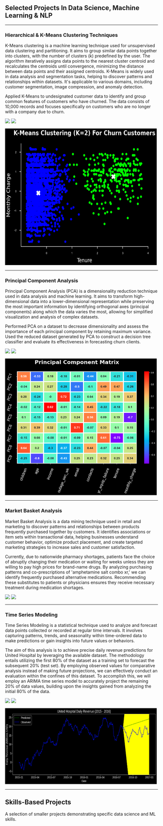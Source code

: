 ## Selected Projects In Data Science, Machine Learning & NLP
---

### Hierarchical & K-Means Clustering Techniques

K-Means clustering is a machine learning technique used for unsupervised data clustering and partitioning. It aims to group similar data points together into clusters, with the number of clusters (k) predefined by the user. The algorithm iteratively assigns data points to the nearest cluster centroid and recalculates the centroids until convergence, minimizing the distance between data points and their assigned centroids. K-Means is widely used in data analysis and segmentation tasks, helping to discover patterns and relationships within datasets. It's applicable to various domains, including customer segmentation, image compression, and anomaly detection.

Applied K-Means to undesignated customer data to identify and group common features of customers who have churned. The data consists of 10,000 records and focuses specifically on customers who are no longer with a company due to churn.

[![](https://img.shields.io/badge/Python-white?logo=Python)](https://github.dev/um3dev/WGU_PORTFOLIO/blob/27df33f909d6f1ab3eec819b8b00632402e39ecd/D212/D212_Task_1.ipynb) [![](https://img.shields.io/badge/Jupyter-white?logo=Jupyter)](https://github.dev/um3dev/WGU_PORTFOLIO/blob/27df33f909d6f1ab3eec819b8b00632402e39ecd/D212/D212_Task_1.ipynb) 

<!-- [View Code On Colab](https://colab.research.google.com/drive/1pdnI-aN1Ui1-QXPT0GVzjCEb-VYLJBW9?usp=sharing) -->

<!-- <img src="images/KMeansClustering3.png?raw=true" width="300" height="350" /> -->
<img src="images/KMeansClustering.png?raw=true" width="500" height="450"/>

---

### Principal Component Analysis


Principal Component Analysis (PCA) is a dimensionality reduction technique used in data analysis and machine learning. It aims to transform high-dimensional data into a lower-dimensional representation while preserving the most important information by identifying orthogonal axes (principal components) along which the data varies the most, allowing for simplified visualization and analysis of complex datasets.

Performed PCA on a dataset to decrease dimensionality and assess the importance of each principal component by retaining maximum variance. Used the reduced dataset generated by PCA to construct a decision tree classifier and evaluate its effectiveness in forecasting churn clients.

[![](https://img.shields.io/badge/Python-white?logo=Python)](https://github.dev/um3dev/WGU_PORTFOLIO/blob/27df33f909d6f1ab3eec819b8b00632402e39ecd/D212/D212_Task_2.ipynb) [![](https://img.shields.io/badge/Jupyter-white?logo=Jupyter)](https://github.dev/um3dev/WGU_PORTFOLIO/blob/27df33f909d6f1ab3eec819b8b00632402e39ecd/D212/D212_Task_2.ipynb) 

<img src="images/PCAMatrix.png?raw=true" width="500" height="450" />

---

### Market Basket Analysis


Market Basket Analysis is a data mining technique used in retail and marketing to discover patterns and relationships between products frequently purchased together by customers. It identifies associations or item sets within transactional data, helping businesses understand customer behavior, optimize product placement, and create targeted marketing strategies to increase sales and customer satisfaction.

Currently, due to nationwide pharmacy shortages, patients face the choice of abruptly changing their medication or waiting for weeks unless they are willing to pay high prices for brand-name drugs. By analyzing purchasing patterns and co-prescriptions of 'amphetamine salt combo xr,' we can identify frequently purchased alternative medications. Recommending these substitutes to patients or physicians ensures they receive necessary treatment during medication shortages.

[![](https://img.shields.io/badge/Python-white?logo=Python)](https://github.dev/um3dev/WGU_PORTFOLIO/blob/27df33f909d6f1ab3eec819b8b00632402e39ecd/D212/D212_Task_3.ipynb) [![](https://img.shields.io/badge/Jupyter-white?logo=Jupyter)](https://github.dev/um3dev/WGU_PORTFOLIO/blob/27df33f909d6f1ab3eec819b8b00632402e39ecd/D212/D212_Task_3.ipynb) 

---

### Time Series Modeling


Time Series Modeling is a statistical technique used to analyze and forecast data points collected or recorded at regular time intervals. It involves capturing patterns, trends, and seasonality within time-ordered data to make predictions or gain insights into future values or behaviors.

The aim of this analysis is to achieve precise daily revenue predictions for United Hospital by leveraging the available dataset. The methodology entails utilizing the first 80% of the dataset as a training set to forecast the subsequent 20% (test set). By employing observed values for comparative analysis instead of making future projections, we can effectively conduct an evaluation within the confines of this dataset. To accomplish this, we will employ an ARIMA time series model to accurately project the remaining 20% of data values, building upon the insights gained from analyzing the initial 80% of the data.

[![](https://img.shields.io/badge/Python-white?logo=Python)](https://github.dev/um3dev/WGU_PORTFOLIO/blob/27df33f909d6f1ab3eec819b8b00632402e39ecd/D213/D213_Task_1.ipynb) [![](https://img.shields.io/badge/Jupyter-white?logo=Jupyter)](https://github.dev/um3dev/WGU_PORTFOLIO/blob/27df33f909d6f1ab3eec819b8b00632402e39ecd/D213/D213_Task_1.ipynb) 

<img src="images/TimeSeriesModeling.png?raw=true" width="500" height="250" />

---

## Skills-Based Projects
A selection of smaller projects demonstrating specific data science and ML skills.

<!-- - [Working in the cloud: Using data stored in AWS S3 buckets](#)
- [Optimising code with multiprocessing](#) -->
